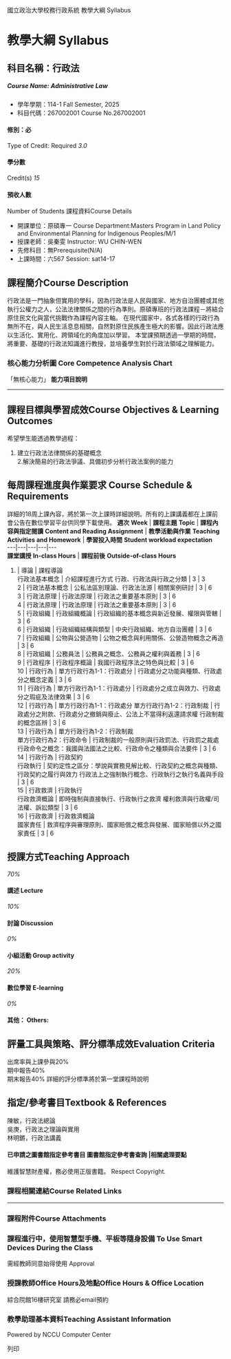 國立政治大學校務行政系統 教學大綱 Syllabus
# 教學大綱 Syllabus
##  科目名稱：行政法
#####  Course Name: Administrative Law
  * 學年學期：114-1 Fall Semester, 2025 
  * 科目代碼：267002001 Course No.267002001


#### 修別：必
Type of Credit: Required 
_3.0_
#### 學分數
Credit(s)
_15_
#### 預收人數
Number of Students
課程資料Course Details
  * 開課單位：原碩專一 Course Department:Masters Program in Land Policy and Environmental Planning for Indigenous Peoples/M/1 
  * 授課老師：吳秦雯 Instructor: WU CHIN-WEN 
  * 先修科目：無Prerequisite(N/A)
  * 上課時間：六567 Session: sat14-17


##  課程簡介Course Description
行政法是一門抽象但實用的學科，因為行政法是人民與國家、地方自治團體或其他執行公權力之人，公法法律關係之間的行為準則。原碩專班的行政法課程－將結合原住民文化與當代挑戰作為課程內容主軸。
在現代國家中，各式各樣的行政行為無所不在，與人民生活息息相關，自然對原住民族產生極大的影響。因此行政法應以生活化、實用化、跨領域化的角度加以學習。
本堂課預期透過一學期的時間，將重要、基礎的行政法知識進行教授，並培養學生對於行政法領域之理解能力。
###  核心能力分析圖 Core Competence Analysis Chart
「無核心能力」 
**能力項目說明**
* * *
##  課程目標與學習成效Course Objectives & Learning Outcomes 
希望學生能透過教學過程：  
1. 建立行政法法律關係的基礎概念  
2.解決簡易的行政法爭議、具備初步分析行政法案例的能力
##  每周課程進度與作業要求 Course Schedule & Requirements
詳細的18周上課內容，將於第一次上課時詳細說明。所有的上課講義都在上課前會公告在數位學習平台供同學下載使用。
**週次** **Week** |  **課程主題** **Topic** |  **課程內容與指定閱讀** **Content and Reading Assignment** |  **教學活動與作業** **Teaching Activities and Homework** |  **學習投入時間** **Student workload expectation**  
---|---|---|---|---  
**課堂講授** **In-class Hours** |  **課程前後** **Outside-of-class Hours**  
1. |  導論 |  課程導論  
行政法基本概念 |  介紹課程進行方式 行政、行政法與行政之分類 |  3 |  3  
2 |  行政法基本概念 |  公私法區別理論、行政法法源 |  相關案例研討 |  3 |  6  
3 |  行政法原理 |  行政法原理 |  行政法之重要基本原則 |  3 |  6  
4 |  行政法原理 |  行政法原理 |  行政法之重要基本原則 |  3 |  6  
5 |  行政組織 |  行政組織概論 |  行政組織的基本概念與新近發展、權限與管轄 |  3 |  6  
6 |  行政組織 |  行政組織結構與類型 |  中央行政組織、地方自治團體 |  3 |  6  
7 |  行政組織 |  公物與公營造物 |  公物之概念與利用關係、公營造物概念之再造 |  3 |  6  
8 |  行政組織 |  公務員法 |  公務員之概念、公務員之權利與義務 |  3 |  6  
9 |  行政程序 |  行政程序概論 |  我國行政程序法之特色與比較 |  3 |  6  
10 |  行政行為 |  單方行政行為1-1：行政處分 |  行政處分之功能與種類、行政處分之概念定義 |  3 |  6  
11 |  行政行為 |  單方行政行為1-1：行政處分 |  行政處分之成立與效力、行政處分之瑕疵及法律效果 |  3 |  6  
12 |  行政行為 |  單方行政行為1-1：行政處分 單方行政行為1-2：行政制裁 |  行政處分之附款、行政處分之撤銷與廢止、公法上不當得利返還請求權 行政制裁的概念區辨 |  3 |  6  
13 |  行政行為 |  單方行政行為1-2：行政制裁  
單方行政行為2：行政命令 |  行政制裁的一般原則與行政罰法、行政罰之裁處 行政命令之概念：我國與法國法之比較、行政命令之種類與合法要件 |  3 |  6  
14 |  行政行為 |  行政契約  
行政執行 |  契約定性之區分：學說與實務見解比較、行政契約之概念與種類、行政契約之履行與效力 行政法上之強制執行概念、行政執行之執行名義與手段 |  3 |  6  
15 |  行政救濟 |  行政執行  
行政救濟概論 |  即時強制與直接執行、行政執行之救濟 權利救濟與行政權/司法權、訴訟類型 |  3 |  6  
16 |  行政救濟 |  行政救濟概論  
國家責任 |  救濟程序與審理原則、國家賠償之概念與發展、國家賠償以外之國家責任 |  3 |  6  
##  授課方式Teaching Approach
_70%_
####  講述 Lecture
_10%_
####  討論 Discussion
_0%_
####  小組活動 Group activity
_20%_
####  數位學習 E-learning
_0%_
####  其他： Others:
##  評量工具與策略、評分標準成效Evaluation Criteria
出席率與上課參與20%  
期中報告40%  
期末報告40%
詳細的評分標準將於第一堂課程時說明
##  指定/參考書目Textbook & References
陳敏，行政法總論  
吳庚，行政法之理論與實用  
林明鏘，行政法講義  

####  已申請之圖書館指定參考書目  圖書館指定參考書查詢 |相關處理要點
維護智慧財產權，務必使用正版書籍。 Respect Copyright.
###  課程相關連結Course Related Links
* * *
###  課程附件Course Attachments
###  課程進行中，使用智慧型手機、平板等隨身設備 To Use Smart Devices During the Class
需經教師同意始得使用  Approval
###  授課教師Office Hours及地點Office Hours & Office Location
綜合院館16樓研究室 請務必email預約 
###  教學助理基本資料Teaching Assistant Information
Powered by NCCU Computer Center
  
列印
